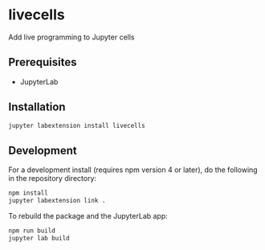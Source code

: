 # livecells

Add live programming to Jupyter cells


## Prerequisites

* JupyterLab

## Installation

```bash
jupyter labextension install livecells
```

## Development

For a development install (requires npm version 4 or later), do the following in the repository directory:

```bash
npm install
jupyter labextension link .
```

To rebuild the package and the JupyterLab app:

```bash
npm run build
jupyter lab build
```

